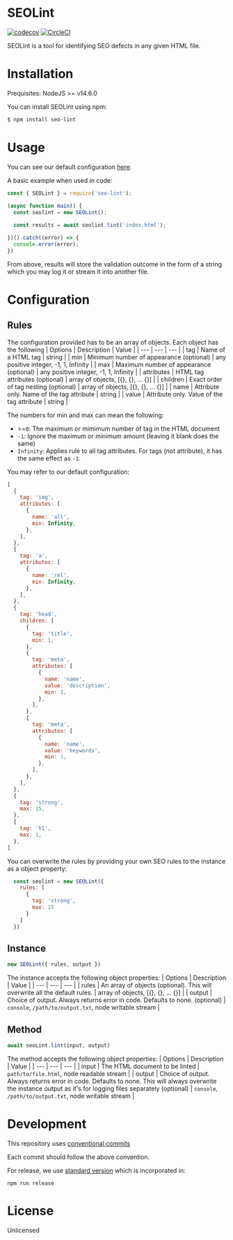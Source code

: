 # SEOLint
[![codecov](https://codecov.io/gh/ycewe/seo-lint/branch/master/graph/badge.svg?token=Z6OWHBIUC8)](https://codecov.io/gh/ycewe/seo-lint) [![CircleCI](https://circleci.com/gh/ycewe/seo-lint.svg?style=shield&circle-token=f551e1a62352d8121065cbb49fe41d4b5b696188)]()

SEOLint is a tool for identifying SEO defects in any given HTML file.

# Installation
Prequisites: NodeJS >= v14.6.0

You can install SEOLint using npm:
```bash
$ npm install seo-lint
```

# Usage
You can see our default configuration [here](https://github.com/lucduong/seo-linter/#configs).

A basic example when used in code:
```js
const { SEOLint } = require('seo-lint');
  
(async function main() {
  const seolint = new SEOLint();

  const results = await seolint.lint('index.html');

})().catch((error) => {
  console.error(error);
})
```
From above, results will store the validation outcome in the form of a string which you may log it or stream it into another file.

# Configuration
## Rules
The configuration provided has to be an array of objects. Each object has the following
| Options     | Description                             | Value                           |
| ---         | ---                                     | ---                             |
| tag         | Name of a HTML tag                      | string                          |
| min         | Minimum number of appearance (optional) | any positive integer, -1, 1, Infinity |
| max         | Maximum number of appearance (optional) | any positive integer, -1, 1, Infinity |
| attributes  | HTML tag attributes (optional)          | array of objects, [{}, {}, ... {}] |
| children    | Exact order of tag nesting (optional)   | array of objects, [{}, {}, ... {}] |
| name        | Attribute only. Name of the tag attribute   | string                      |
| value       | Attribute only. Value of the tag attribute  | string                      |

The numbers for min and max can mean the following:
* \>=`0`: The maximum or mimimum number of tag in the HTML document
* `-1`: Ignore the maximum or minimum amount (leaving it blank does the same)
* `Infinity`: Applies rule to all tag attributes. For tags (not attribute), it has the same effect as `-1`.

You may refer to our default configuration:
```js
[
  {
    tag: 'img',
    attributes: [
      {
        name: 'alt',
        min: Infinity,
      },
    ],
  },
  {
    tag: 'a',
    attributes: [
      {
        name: 'rel',
        min: Infinity,
      },
    ],
  },
  {
    tag: 'head',
    children: [
      {
        tag: 'title',
        min: 1,
      },
      {
        tag: 'meta',
        attributes: [
          {
            name: 'name',
            value: 'description',
            min: 1,
          },
        ],
      },
      {
        tag: 'meta',
        attributes: [
          {
            name: 'name',
            value: 'keywords',
            min: 1,
          },
        ],
      },
    ],
  },
  {
    tag: 'strong',
    max: 15,
  },
  {
    tag: 'h1',
    max: 1,
  },
]
```

You can overwrite the rules by providing your own SEO rules to the instance as a object property:
```js
  const seolint = new SEOLint({
    rules: [
      {
        tag: 'strong',
        max: 15
      }
    ]
  })
```

## Instance
```js
new SEOLint({ rules, output })
```

The instance accepts the following object properties:
| Options     | Description                     | Value |
| ---         | ---                             | ---   |
| rules       | An array of objects (optional). This will overwrite all the default rules. | array of objects, [{}, {}, ... {}]  |
| output      | Choice of output. Always returns error in code. Defaults to none. (optional)    | `console`, `/path/to/output.txt`, node writable stream  |

## Method
```js
await seoLint.lint(input, output)
```

The method accepts the following object properties:
| Options     | Description                     | Value |
| ---         | ---                             | ---   |
| input       | The HTML document to be linted  | `path/to/file.html`, node readable stream |
| output      | Choice of output. Always returns error in code. Defaults to none. This will always overwrite the instance output as it's for logging files separately (optional)    | `console`, `/path/to/output.txt`, node writable stream  |

# Development

This repository uses [conventional commits](https://www.conventionalcommits.org/en/v1.0.0/)

Each commit should follow the above convention.

For release, we use [standard version](https://github.com/conventional-changelog/standard-version) which is incorporated in:
```
npm run release
```

# License
Unlicensed
